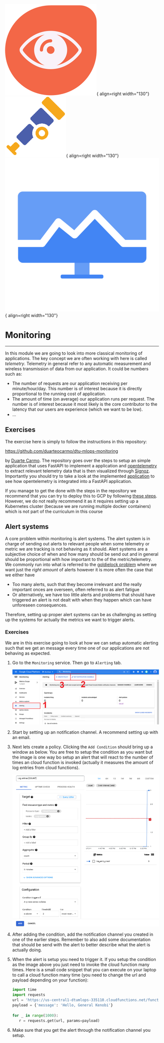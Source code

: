 
![Logo](../figures/icons/signoz.png){ align=right width="130"}
![Logo](../figures/icons/opentelemetry.png){ align=right width="130"}
![Logo](../figures/icons/monitoring.png){ align=right width="130"}

# Monitoring


---

In this module we are going to look into more classical monitoring of applications. The key concept we are often working
with here is called *telemetry*. Telemetry in general refer to any automatic measurement and wireless transmission of
data from our application. It could be numbers such as:

* The number of requests are our application receiving per minute/hour/day. This number is of interest because it is
  directly proportional to the running cost of application.
* The amount of time (on average) our application runs per request. The number is of interest because it most likely is
  the core contributor to the latency that our users are experience (which we want to be low).
* ...

## Exercises

The exercise here is simply to follow the instructions in this repository:

<https://github.com/duarteocarmo/dtu-mlops-monitoring>

by [Duarte Carmo](https://duarteocarmo.com/). The repository goes over the steps to setup an simple application that
uses FastAPI to implement a application and [opentelemetry](https://opentelemetry.io/) to extract relevant telemetry
data that is then visualized through [Signoz](https://signoz.io/). Importantly you should try to take a look at the
implemented [application](https://github.com/duarteocarmo/dtu-mlops-monitoring/blob/master/src/api/main.py) to see how
opentelemetry is integrated into a FastAPI application.

If you manage to get the done with the steps in the repository we recommend that you can try to deploy this to GCP
by following [these steps](https://signoz.io/docs/install/kubernetes/gcp/). However, we do not really recommend it as
it requires setting up a Kubernetes cluster (because we are running multiple docker containers) which is not part of
the curriculum in this course

## Alert systems

A core problem within monitoring is alert systems. The alert system is in charge of sending out alerts to relevant
people when some telemetry or metric we are tracking is not behaving as it should. Alert systems are a subjective
choice of when and how many should be send out and in general should be proportional with how important to the of the
metric/telemetry. We commonly run into what is referred to the
[goldielock problem](https://en.wikipedia.org/wiki/Goldilocks_principle) where we want just the *right amount* of alerts
however it is more often the case that we either have

* Too many alerts, such that they become irrelevant and the really important onces are overseen, often referred to as
  alert fatigue
* Or alternatively, we have too little alerts and problems that should have triggered an alert is not dealt with when
  they happen which can have unforeseen consequences.

Therefore, setting up proper alert systems can be as challenging as setting up the systems for actually the metrics we
want to trigger alerts.

### Exercises

We are in this exercise going to look at how we can setup automatic alerting such that we get an message every time one
of our applications are not behaving as expected.

1. Go to the `Monitoring` service. Then go to `Alerting` tab.
   <p align="center">
     <img src="../figures/gcp_alert.png" width="800">
   </p>

2. Start by setting up an notification channel. A recommend setting up with an email.

3. Next lets create a policy. Clicking the `Add Condition` should bring up a window as below. You are free to setup the
   condition as you want but the image is one way bo setup an alert that will react to the number of times an cloud
   function is invoked (actually it measures the amount of log entries from cloud functions).

   <p align="center">
     <img src="../figures/gcp_alert_condition.png" width="800">
   </p>

4. After adding the condition, add the notification channel you created in one of the earlier steps. Remember to also
   add some documentation that should be send with the alert to better describe what the alert is actually doing.

5. When the alert is setup you need to trigger it. If you setup the condition as the image above you just need to
   invoke the cloud function many times. Here is a small code snippet that you can execute on your laptop to call a
   cloud function many time (you need to change the url and payload depending on your function):

   ```python
   import time
   import requests
   url = 'https://us-central1-dtumlops-335110.cloudfunctions.net/function-2'
   payload = {'message': 'Hello, General Kenobi'}

   for _ in range(1000):
      r = requests.get(url, params=payload)
   ```

6. Make sure that you get the alert through the notification channel you setup.
